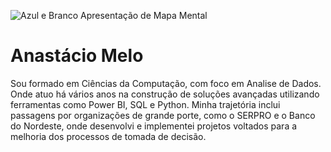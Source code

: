 ![Azul e Branco Apresentação de Mapa Mental](https://github.com/user-attachments/assets/9e286c85-c768-4754-8489-1377240263a6)



#  Anastácio Melo
Sou formado em Ciências da Computação, com foco em Analise de Dados. Onde atuo há vários anos na construção de soluções avançadas utilizando ferramentas como Power BI, SQL e Python. Minha trajetória inclui passagens por organizações de grande porte, como o SERPRO e o Banco do Nordeste, onde desenvolvi e implementei projetos voltados para a melhoria dos processos de tomada de decisão.
